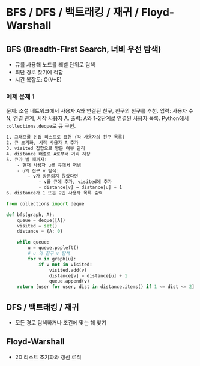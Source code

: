 # BFS / DFS / 백트래킹 / 재귀 / Floyd-Warshall

## BFS (Breadth-First Search, 너비 우선 탐색) 
- 큐를 사용해 노드를 레벨 단위로 탐색 
- 최단 경로 찾기에 적합
- 시간 복잡도: O(V+E)

### 예제 문제 1
문졔: 소셜 네트워크에서 사용자 A와 연결된 친구, 친구의 친구를 추천. 
입력: 사용자 수 N, 연결 관계, 시작 사용자 A. 
출력: A와 1-2단계로 연결된 사용자 목록. 
Python에서 `collections.deque`로 큐 구현. 

```txt
1. 그래프를 인접 리스트로 표현 (각 사용자의 친구 목록)
2. 큐 초기화, 시작 사용자 A 추가 
3. visited 집합으로 방문 여부 관리 
4. distance 배열로 A로부터 거리 저장
5. 큐가 빌 때까지:
    - 현재 사용자 u를 큐에서 꺼냄 
    - u의 친구 v 탐색:
        - v가 방문되지 않았다면
            - v를 큐에 추가, visited에 추가
            - distance[v] = distance[u] + 1 
6. distance가 1 또는 2인 사용자 목록 출력 
```



```python 
from collections import deque 

def bfs(graph, A):
    queue = deque([A])
    visited = set()
    distance = {A: 0}

    while queue: 
        u = queue.popleft()
        # u 의 친구 v 탐색 
        for v in graph[u]:
            if v not in visited:
                visited.add(v)
                distance[v] = distance[u] + 1
                queue.append(v)
    return [user for user, dist in distance.items() if 1 <= dist <= 2]
```


## DFS / 백트래킹 / 재귀 
- 모든 경로 탐색하거나 조건에 맞는 해 찾기 




## Floyd-Warshall
- 2D 리스트 초기화와 갱신 로직 
